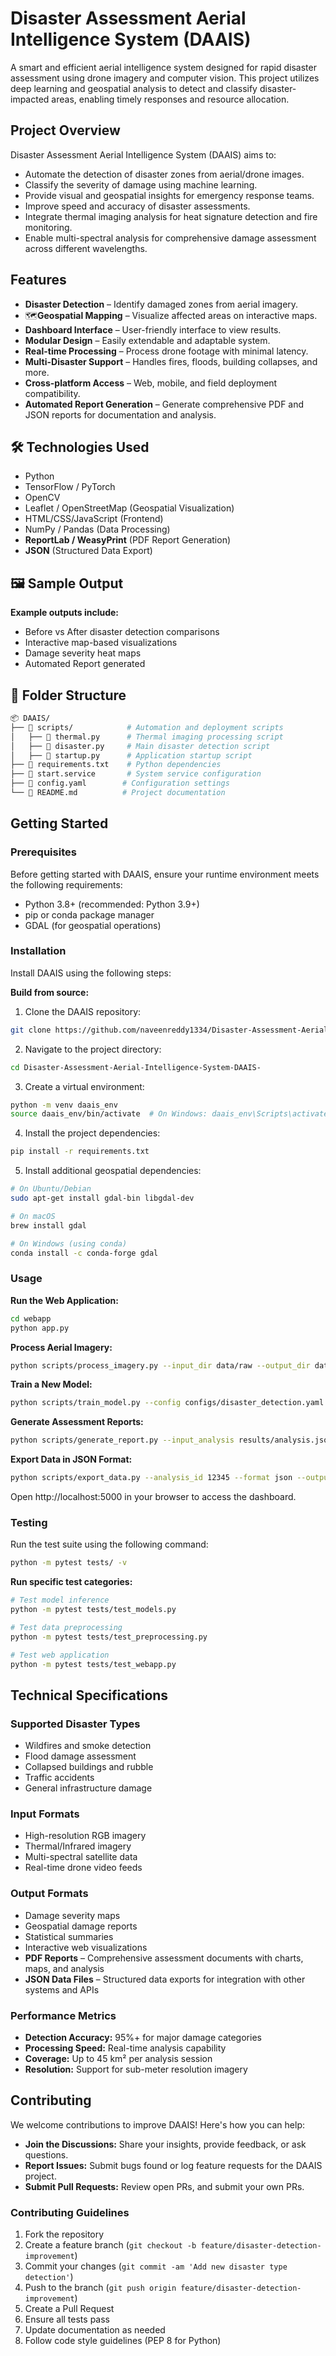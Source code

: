 # Disaster Assessment Aerial Intelligence System (DAAIS)

A smart and efficient aerial intelligence system designed for rapid disaster assessment using drone imagery and computer vision. This project utilizes deep learning and geospatial analysis to detect and classify disaster-impacted areas, enabling timely responses and resource allocation.

## Project Overview

Disaster Assessment Aerial Intelligence System (DAAIS) aims to:
- Automate the detection of disaster zones from aerial/drone images.
- Classify the severity of damage using machine learning.
- Provide visual and geospatial insights for emergency response teams.
- Improve speed and accuracy of disaster assessments.
- Integrate thermal imaging analysis for heat signature detection and fire monitoring.
- Enable multi-spectral analysis for comprehensive damage assessment across different wavelengths.

## Features

- **Disaster Detection** – Identify damaged zones from aerial imagery.
- 🗺**Geospatial Mapping** – Visualize affected areas on interactive maps.
- **Dashboard Interface** – User-friendly interface to view results.
- **Modular Design** – Easily extendable and adaptable system.
- **Real-time Processing** – Process drone footage with minimal latency.
- **Multi-Disaster Support** – Handles fires, floods, building collapses, and more.
- **Cross-platform Access** – Web, mobile, and field deployment compatibility.
- **Automated Report Generation** – Generate comprehensive PDF and JSON reports for documentation and analysis.

## 🛠️ Technologies Used

- Python
- TensorFlow / PyTorch
- OpenCV
- Leaflet / OpenStreetMap (Geospatial Visualization)
- HTML/CSS/JavaScript (Frontend)
- NumPy / Pandas (Data Processing)
- **ReportLab / WeasyPrint** (PDF Report Generation)
- **JSON** (Structured Data Export)

## 🖼️ Sample Output



**Example outputs include:**
- Before vs After disaster detection comparisons
- Interactive map-based visualizations  
- Damage severity heat maps
- Automated Report generated

## 📁 Folder Structure

```bash
📦 DAAIS/
├── 📂 scripts/            # Automation and deployment scripts
│   ├── 📜 thermal.py      # Thermal imaging processing script
│   ├── 📜 disaster.py     # Main disaster detection script
│   ├── 📜 startup.py      # Application startup script
├── 📜 requirements.txt    # Python dependencies
├── 📜 start.service       # System service configuration
├── 📜 config.yaml        # Configuration settings
└── 📜 README.md          # Project documentation
```

## Getting Started

### Prerequisites

Before getting started with DAAIS, ensure your runtime environment meets the following requirements:

- Python 3.8+ (recommended: Python 3.9+)
- pip or conda package manager
- GDAL (for geospatial operations)

### Installation

Install DAAIS using the following steps:

**Build from source:**

1. Clone the DAAIS repository:
```bash
git clone https://github.com/naveenreddy1334/Disaster-Assessment-Aerial-Intelligence-System-DAAIS-
```

2. Navigate to the project directory:
```bash
cd Disaster-Assessment-Aerial-Intelligence-System-DAAIS-
```

3. Create a virtual environment:
```bash
python -m venv daais_env
source daais_env/bin/activate  # On Windows: daais_env\Scripts\activate
```

4. Install the project dependencies:
```bash
pip install -r requirements.txt
```

5. Install additional geospatial dependencies:
```bash
# On Ubuntu/Debian
sudo apt-get install gdal-bin libgdal-dev

# On macOS
brew install gdal

# On Windows (using conda)
conda install -c conda-forge gdal
```

### Usage

**Run the Web Application:**
```bash
cd webapp
python app.py
```

**Process Aerial Imagery:**
```bash
python scripts/process_imagery.py --input_dir data/raw --output_dir data/processed
```

**Train a New Model:**
```bash
python scripts/train_model.py --config configs/disaster_detection.yaml
```

**Generate Assessment Reports:**
```bash
python scripts/generate_report.py --input_analysis results/analysis.json --format pdf --output reports/disaster_assessment.pdf
```

**Export Data in JSON Format:**
```bash
python scripts/export_data.py --analysis_id 12345 --format json --output data/exports/assessment_data.json
```

Open http://localhost:5000 in your browser to access the dashboard.

### Testing

Run the test suite using the following command:
```bash
python -m pytest tests/ -v
```

**Run specific test categories:**
```bash
# Test model inference
python -m pytest tests/test_models.py

# Test data preprocessing
python -m pytest tests/test_preprocessing.py

# Test web application
python -m pytest tests/test_webapp.py
```

## Technical Specifications

### Supported Disaster Types
- Wildfires and smoke detection
- Flood damage assessment
- Collapsed buildings and rubble
- Traffic accidents
- General infrastructure damage

### Input Formats
- High-resolution RGB imagery
- Thermal/Infrared imagery
- Multi-spectral satellite data
- Real-time drone video feeds

### Output Formats
- Damage severity maps
- Geospatial damage reports
- Statistical summaries
- Interactive web visualizations
- **PDF Reports** – Comprehensive assessment documents with charts, maps, and analysis
- **JSON Data Files** – Structured data exports for integration with other systems and APIs

### Performance Metrics
- **Detection Accuracy:** 95%+ for major damage categories
- **Processing Speed:** Real-time analysis capability
- **Coverage:** Up to 45 km² per analysis session
- **Resolution:** Support for sub-meter resolution imagery

## Contributing

We welcome contributions to improve DAAIS! Here's how you can help:

- **Join the Discussions:** Share your insights, provide feedback, or ask questions.
- **Report Issues:** Submit bugs found or log feature requests for the DAAIS project.
- **Submit Pull Requests:** Review open PRs, and submit your own PRs.

### Contributing Guidelines

1. Fork the repository
2. Create a feature branch (`git checkout -b feature/disaster-detection-improvement`)
3. Commit your changes (`git commit -am 'Add new disaster type detection'`)
4. Push to the branch (`git push origin feature/disaster-detection-improvement`)
5. Create a Pull Request
6. Ensure all tests pass
7. Update documentation as needed
8. Follow code style guidelines (PEP 8 for Python)
